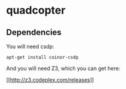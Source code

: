 quadcopter
==========


Dependencies
------------

You will need csdp:
```
apt-get install coinor-csdp
```

And you will need Z3, which you can get here:

[[http://z3.codeplex.com/releases]]